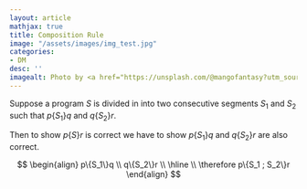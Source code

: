```yaml
---
layout: article
mathjax: true
title: Composition Rule
image: "/assets/images/img_test.jpg"
categories:
- DM
desc: '' 
imagealt: Photo by <a href="https://unsplash.com/@mangofantasy?utm_source=unsplash&utm_medium=referral&utm_content=creditCopyText">Tim Johnson</a> on <a href="https://unsplash.com/s/photos/logic?utm_source=unsplash&utm_medium=referral&utm_content=creditCopyText">Unsplash</a>
---
```


Suppose a program $S$ is divided in into two consecutive segments $S_1$ and $S_2$ such that $p\{S_1\}q$ and $q\{S_2\}r$.

Then to show $p\{S\}r$ is correct we have to show $p\{S_1\}q$ and $q\{S_2\}r$ are also correct.

$$
\begin{align}
	p\{S_1\}q \\
	q\{S_2\}r \\
	\hline \\
	\therefore p\{S_1 ; S_2\}r
\end{align}
$$